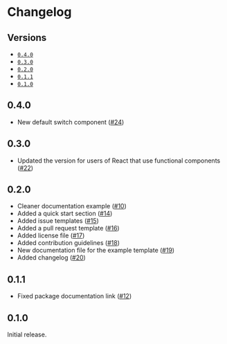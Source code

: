 # Changelog

## Versions

- [`0.4.0`](#040)
- [`0.3.0`](#030)
- [`0.2.0`](#020)
- [`0.1.1`](#011)
- [`0.1.0`](#010)

## 0.4.0

- New default switch component ([#24](https://github.com/aminnairi/react-switch/pull/24))

## 0.3.0

- Updated the version for users of React that use functional components ([#22](https://github.com/aminnairi/react-switch/pull/22))

## 0.2.0

- Cleaner documentation example ([#10](https://github.com/aminnairi/react-switch/pull/10))
- Added a quick start section ([#14](https://github.com/aminnairi/react-switch/pull/14))
- Added issue templates ([#15](https://github.com/aminnairi/react-switch/pull/15))
- Added a pull request template ([#16](https://github.com/aminnairi/react-switch/pull/16))
- Added license file ([#17](https://github.com/aminnairi/react-switch/pull/17))
- Added contribution guidelines ([#18](https://github.com/aminnairi/react-switch/pull/18))
- New documentation file for the example template ([#19](https://github.com/aminnairi/react-switch/pull/19))
- Added changelog ([#20](https://github.com/aminnairi/react-switch/pull/20))

## 0.1.1

- Fixed package documentation link ([#12](https://github.com/aminnairi/react-switch/pull/12))

## 0.1.0

Initial release.
